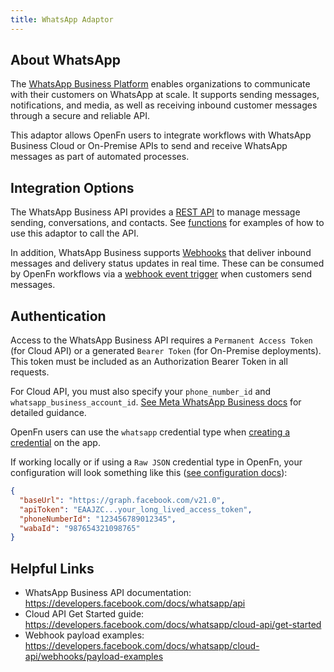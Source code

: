 ```yaml
---
title: WhatsApp Adaptor
---
```


## About WhatsApp

The [WhatsApp Business Platform](https://developers.facebook.com/docs/whatsapp) enables organizations to communicate with their customers on WhatsApp at scale. It supports sending messages, notifications, and media, as well as receiving inbound customer messages through a secure and reliable API.

This adaptor allows OpenFn users to integrate workflows with WhatsApp Business Cloud or On-Premise APIs to send and receive WhatsApp messages as part of automated processes.

## Integration Options

The WhatsApp Business API provides a [REST API](https://developers.facebook.com/docs/whatsapp/api) to manage message sending, conversations, and contacts. See [functions](/adaptors/packages/whatsapp-docs) for examples of how to use this adaptor to call the API.

In addition, WhatsApp Business supports [Webhooks](https://developers.facebook.com/docs/whatsapp/cloud-api/webhooks/payload-examples) that deliver inbound messages and delivery status updates in real time. These can be consumed by OpenFn workflows via a [webhook event trigger](/documentation/build/triggers#webhook-event-triggers) when customers send messages.

## Authentication
Access to the WhatsApp Business API requires a `Permanent Access Token` (for Cloud API) or a generated `Bearer Token` (for On-Premise deployments). This token must be included as an Authorization Bearer Token in all requests.

For Cloud API, you must also specify your `phone_number_id` and `whatsapp_business_account_id`.
[See Meta WhatsApp Business docs](https://developers.facebook.com/docs/whatsapp/cloud-api/get-started) for detailed guidance.

OpenFn users can use the `whatsapp` credential type when [creating a credential](/documentation/manage-projects/manage-credentials) on the app. 

If working locally or if using a `Raw JSON` credential type in OpenFn, your configuration will look something like this ([see configuration docs](/adaptors/packages/whatsapp-configuration-schema)):

```json
{
  "baseUrl": "https://graph.facebook.com/v21.0",
  "apiToken": "EAAJZC...your_long_lived_access_token",
  "phoneNumberId": "123456789012345",
  "wabaId": "987654321098765"
}

```

## Helpful Links

- WhatsApp Business API documentation: https://developers.facebook.com/docs/whatsapp/api
- Cloud API Get Started guide: https://developers.facebook.com/docs/whatsapp/cloud-api/get-started
- Webhook payload examples: https://developers.facebook.com/docs/whatsapp/cloud-api/webhooks/payload-examples
